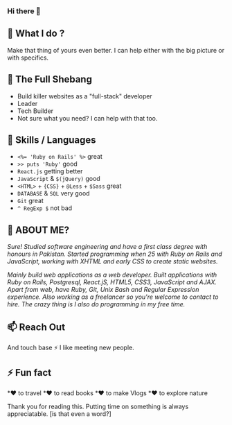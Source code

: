 ### Hi there 👋
## 🔭 What I do ?
Make that thing of yours even better. I can help either with the big picture or with specifics.
## 🌱 The Full Shebang

* Build killer websites as a "full-stack" developer
* Leader
* Tech Builder
* Not sure what you need? I can help with that too.

## 👯 Skills / Languages

* `<%= 'Ruby on Rails' %>` great
* `>> puts 'Ruby'` good
* `React.js` getting better
* `JavaScript` & `$(jQuery)` good
* `<HTML>` + `{CSS}` + `@Less` + `$Sass` great
* `DATABASE` & `SQL` very good
* `Git` great
* `^ RegExp $` not bad
  
## 🤔 ABOUT ME?
  
*Sure! Studied software engineering and have a first class degree with honours in Pakistan. Started programming when 25 with Ruby on Rails and JavaScript, working with XHTML and early CSS to create static websites.*

*Mainly build web applications as a web developer. Built applications with Ruby on Rails, Postgresql, React.jS, HTML5, CSS3, JavaScript and AJAX. Apart from web, have Ruby, Git, Unix Bash and Regular Expression experience. Also working as a freelancer so you're welcome to contact to hire. The crazy thing is I also do programming in my free time.*

## 📫 Reach Out

And touch base ⚡ I like meeting new people.

## ⚡ Fun fact

*❤️ to travel
*❤️ to read books
*❤️ to make Vlogs
*❤️ to explore nature

Thank you for reading this. Putting time on something is always appreciatable. [is that even a word?]
